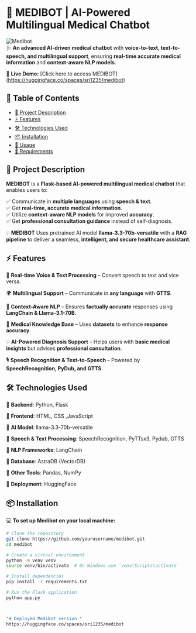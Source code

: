 # 🤖 MEDIBOT | AI-Powered Multilingual Medical Chatbot  

![Medibot](https://img.shields.io/badge/AI%20Chatbot-Medical-blue?style=for-the-badge)  
🩺 **An advanced AI-driven medical chatbot** with **voice-to-text, text-to-speech, and multilingual support**, ensuring **real-time accurate medical information** and **context-aware NLP models**.  

🔗 **Live Demo:** [Click here to access MEDIBOT] (https://huggingface.co/spaces/sri1235/medibot)
## 📌 Table of Contents  
- [📜 Project Description](#-project-description)  
- [⚡ Features](#-features)  
- [🛠️ Technologies Used](#-technologies-used)  
- [📦 Installation](#-installation)  
- [🚀 Usage](#-usage)    
- [🔧 Requirements](#-requirements)   



## 📜 Project Description  
**MEDIBOT** is a **Flask-based AI-powered multilingual medical chatbot** that enables users to: 

✅ Communicate in **multiple languages** using **speech & text**.  
✅ Get **real-time, accurate medical information**.  
✅ Utilize **context-aware NLP models** for improved **accuracy**.                                                                            
✅ Get **professional consultation guidance** instead of self-diagnosis.  

💡 **MEDIBOT** Uses pretrained AI model **llama-3.3-70b-versatile** with a **RAG pipeline** to deliver  a seamless, **intelligent, and secure healthcare assistant**.  



## ⚡ Features  
🚀 **Real-time Voice & Text Processing** – Convert speech to text and vice versa.  

🌍 **Multilingual Support** – Communicate in **any language** with **GTTS**. 

🧠 **Context-Aware NLP** – Ensures **factually accurate** responses using **LangChain & Llama-3.1-70B**.

🔬 **Medical Knowledge Base** – Uses **datasets** to enhance **response accuracy**.  

💡 **AI-Powered Diagnosis Support** – Helps users with **basic medical insights** but advises **professional consultation**.  

🎙️ **Speech Recognition & Text-to-Speech** – Powered by **SpeechRecognition, PyDub, and GTTS**.  


## 🛠️ Technologies Used  

🔹 **Backend**: Python, Flask  

🔹 **Frontend**: HTML, CSS ,JavaScript

🔹 **AI Model**: llama-3.3-70b-versatile

🔹 **Speech & Text Processing**: SpeechRecognition, PyTTsx3, Pydub, GTTS 

🔹 **NLP Frameworks**: LangChain

🔹 **Database**: AstraDB (VectorDB)

🔹 **Other Tools**: Pandas, NumPy

🔹 **Deployment**: HuggingFace




## 📦 Installation  
💻 **To set up Medibot on your local machine:**  

```bash
# Clone the repository
git clone https://github.com/yourusername/medibot.git
cd medibot

# Create a virtual environment
python -m venv venv
source venv/bin/activate  # On Windows use `venv\Scripts\activate`

# Install dependencies
pip install -r requirements.txt

# Run the Flask application
python app.py



"# Deployed MediBot version "
https://huggingface.co/spaces/sri1235/medibot
